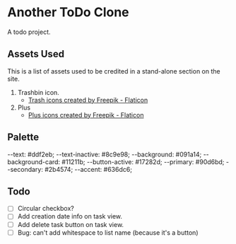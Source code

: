 # Another ToDo Clone

A todo project.

## Assets Used

This is a list of assets used to be credited in a stand-alone section on the site.

1. Trashbin icon.
   - <a href="https://www.flaticon.com/free-icons/trash" title="trash icons">Trash icons created by Freepik - Flaticon</a>
2. Plus
   - <a href="https://www.flaticon.com/free-icons/plus" title="plus icons">Plus icons created by Freepik - Flaticon</a>

## Palette

--text: #ddf2eb;
--text-inactive: #8c9e98;
--background: #091a14;
--background-card: #11211b;
--button-active: #17282d;
--primary: #90d6bd;
--secondary: #2b4574;
--accent: #636dc6;

## Todo

- [ ] Circular checkbox?
- [ ] Add creation date info on task view.
- [ ] Add delete task button on task view.
- [ ] Bug: can't add whitespace to list name (because it's a button)

